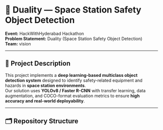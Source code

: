# 🚀 Duality — Space Station Safety Object Detection  

**Event:** HackWithHyderabad Hackathon  
**Problem Statement:** Duality (Space Station Safety Object Detection)  
**Team:** vision  

---

## 📌 Project Description  
This project implements a **deep learning-based multiclass object detection system** designed to identify safety-related equipment and hazards in **space station environments**.  
Our solution uses **YOLOv8 / Faster R-CNN** with transfer learning, data augmentation, and COCO-format evaluation metrics to ensure **high accuracy and real-world deployability**.  

---

## 🗂️ Repository Structure  

